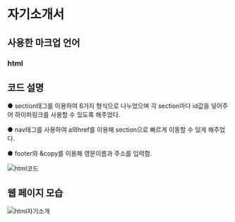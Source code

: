 # 자기소개서
 
 ## 사용한 마크업 언어
 ### html
 
 ## 코드 설명
 ● section태그를 이용하여 6가지 형식으로 나누었으며 각 section마다 id값을 넣어주어 하이퍼링크를 사용할 수 있도록 해주었다.
 
 ● nav태그를 사용하여 a와href를 이용해 section으로 빠르게 이동할 수 있게 해주었다.
 
 ● footer와 &copy를 이용해 영문이름과 주소를 입력함.
 
 ![html코드](https://user-images.githubusercontent.com/93521099/159752528-4b3148c8-1341-4d85-a381-63dd59d09181.png)

 ## 웹 페이지 모습

![html자기소개](https://user-images.githubusercontent.com/93521099/159752544-195337f0-974d-4bbb-8cf4-3eb4a6ef4126.png)
